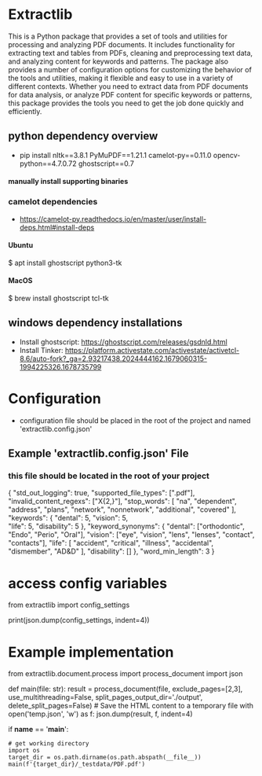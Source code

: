 # Extractlib

This is a Python package that provides a set of tools and utilities for processing and analyzing PDF documents. It includes functionality for extracting text and tables from PDFs, cleaning and preprocessing text data, and analyzing content for keywords and patterns. The package also provides a number of configuration options for customizing the behavior of the tools and utilities, making it flexible and easy to use in a variety of different contexts. Whether you need to extract data from PDF documents for data analysis, or analyze PDF content for specific keywords or patterns, this package provides the tools you need to get the job done quickly and efficiently.


## python dependency overview
- pip install nltk==3.8.1 PyMuPDF==1.21.1 camelot-py==0.11.0 opencv-python==4.7.0.72 ghostscript==0.7

#### manually install supporting binaries

### camelot dependencies
- https://camelot-py.readthedocs.io/en/master/user/install-deps.html#install-deps

#### Ubuntu
$ apt install ghostscript python3-tk

#### MacOS
$ brew install ghostscript tcl-tk

## windows dependency installations
- Install ghostscript: https://ghostscript.com/releases/gsdnld.html
- Install Tinker: https://platform.activestate.com/activestate/activetcl-8.6/auto-fork?_ga=2.93217438.2024444162.1679060315-1994225326.1678735799
 
# Configuration
- configuration file should be placed in the root of the project and named 'extractlib.config.json'

## Example 'extractlib.config.json' File
### this file should be located in the root of your project
{
  "std_out_logging": true,
  "supported_file_types": [".pdf"],
  "invalid_content_regexs": ["X{2,}"],
  "stop_words": [
    "na",
    "dependent",
    "address",
    "plans",
    "network",
    "nonnetwork",
    "additional",
    "covered"
  ],
  "keywords": {
    "dental": 5,
    "vision": 5,    
    "life": 5,
    "disability": 5
  },
  "keyword_synonyms": {
    "dental": ["orthodontic", "Endo", "Perio", "Oral"],
    "vision": ["eye", "vision", "lens", "lenses", "contact", "contacts"],
    "life": [
      "accident",
      "critical",
      "illness",
      "accidental",
      "dismember",
      "AD&D"
    ],
    "disability": []
  },
  "word_min_length": 3
}

# access config variables
from extractlib import config_settings

print(json.dump(config_settings, indent=4))

# Example implementation

from extractlib.document.process import process_document
import json

def main(file: str):
    result = process_document(file,  exclude_pages=[2,3], use_multithreading=False, split_pages_output_dir='./output', delete_split_pages=False)
    # Save the HTML content to a temporary file
    with open('temp.json', 'w') as f:
        json.dump(result, f, indent=4)


if __name__ == '__main__':

    # get working directory
    import os
    target_dir = os.path.dirname(os.path.abspath(__file__))
    main(f'{target_dir}/_testdata/PDF.pdf')